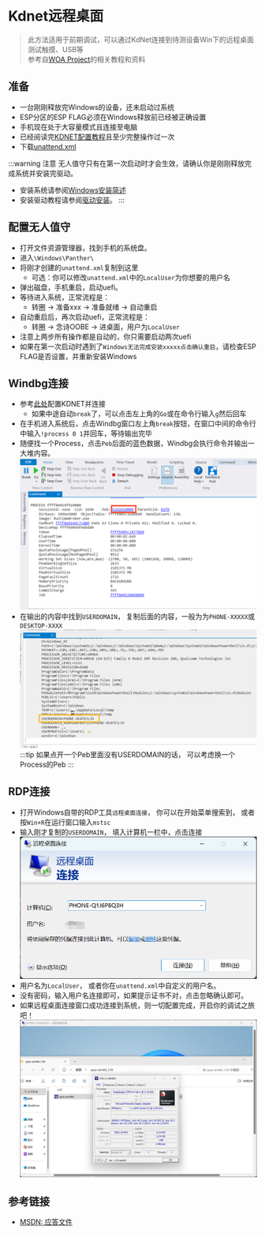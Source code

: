 # Kdnet远程桌面
> 此方法适用于前期调试，可以通过KdNet连接到待测设备Win下的远程桌面测试触摸、USB等  
> 参考自[WOA Project](https://github.com/WOA-Project/)的相关教程和资料

## 准备
  - 一台刚刚释放完Windows的设备，还未启动过系统
  - ESP分区的ESP FLAG必须在Windows释放前已经被正确设置
  - 手机现在处于大容量模式且连接至电脑
  - 已经阅读完[KDNET配置教程](/zh/WindowsDebug/SetupKDNET.md)且至少完整操作过一次
  - 下载<a href="/WindowsDebug/KdNetRDP/unattend.xml" download>unattend.xml</a>

:::warning 注意
  无人值守只有在第一次启动时才会生效，请确认你是刚刚释放完成系统并安装完驱动。
  - 安装系统请参阅[Windows安装简述](/zh/InstallationGuides/WindowsInstallation.html)
  - 安装驱动教程请参阅[驱动安装](/zh/InstallationGuides/InstallDrivers.html)。
:::

## 配置无人值守
  - 打开文件资源管理器，找到手机的系统盘。
  - 进入`\Windows\Panther\`
  - 将刚才创建的`unattend.xml`复制到这里
    + 可选：你可以修改`unattend.xml`中的`LocalUser`为你想要的用户名
  - 弹出磁盘，手机重启，启动uefi。
  - 等待进入系统，正常流程是：
    + 转圈 -> 准备xxx -> 准备就绪 -> 自动重启
  - 自动重启后，再次启动uefi，正常流程是：
    + 转圈 -> 念诗OOBE -> 进桌面，用户为`LocalUser`
  - 注意上两步所有操作都是自动的，你只需要启动两次uefi
  - 如果在第一次启动时遇到了`Windows无法完成安装xxxxx点击确认重启`，请检查ESP FLAG是否设置，并重新安装Windows

## Windbg连接
  - 参考[此处](/zh/WindowsDebug/SetupKDNET.md#设置bcd)配置KDNET并连接
    + 如果中途自动`break`了，可以点击左上角的`Go`或在命令行输入`g`然后回车
  - 在手机进入系统后，点击Windbg窗口左上角`break`按钮，在窗口中间的命令行中输入`!process 0 1`并回车，等待输出完毕
  - 随便找一个Process，点击`Peb`后面的蓝色数据，Windbg会执行命令并输出一大堆内容。
    ![Process](Resources/KdNetRDP/Process.png)
  - 在输出的内容中找到`USERDOMAIN`， 复制后面的内容，一般为为`PHONE-XXXXX`或`DESKTOP-XXXX`
    ![UserDomain](Resources/KdNetRDP/UserDomain.png)
  :::tip
    如果点开一个Peb里面没有USERDOMAIN的话， 可以考虑换一个Process的Peb
  :::

## RDP连接
  - 打开Windows自带的RDP工具`远程桌面连接`， 你可以在开始菜单搜索到， 或者按`Win+R`在运行窗口输入`mstsc`
  - 输入刚才复制的`USERDOMAIN`， 填入计算机一栏中，点击连接
    ![连接](Resources/KdNetRDP/mstsc.png)
  - 用户名为`LocalUser`， 或者你在`unattend.xml`中自定义的用户名。
  - 没有密码，输入用户名连接即可，如果提示证书不对，点击忽略确认即可。
  - 如果远程桌面连接窗口成功连接到系统，则一切配置完成，开启你的调试之旅吧！
    ![连接成功](Resources/KdNetRDP/Connected.png)

## 参考链接
 - [MSDN: 应答文件](https://learn.microsoft.com/zh-cn/windows-hardware/manufacture/desktop/update-windows-settings-and-scripts-create-your-own-answer-file-sxs)
